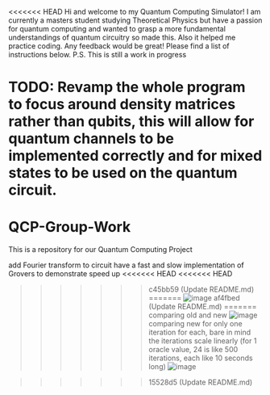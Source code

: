 <<<<<<< HEAD
Hi and welcome to my Quantum Computing Simulator! I am currently a masters student studying Theoretical Physics but have a passion for quantum computing and wanted to grasp a more fundamental understandings of quantum circuitry so made this. Also it helped me practice coding. Any feedback would be great! Please find a list of instructions below. P.S. This is still a work in progress

TODO: Revamp the whole program to focus around density matrices rather than qubits, this will allow for quantum channels to be implemented correctly and for mixed states to be used on the quantum circuit.
=======
# QCP-Group-Work
This is a repository for our Quantum Computing Project 


add Fourier transform to circuit
have a fast and slow implementation of Grovers to demonstrate speed up
<<<<<<< HEAD
<<<<<<< HEAD
>>>>>>> c45bb59 (Update README.md)
=======
![image](https://github.com/user-attachments/assets/13c08a38-d295-4e2b-a1a6-b35beee86649)
>>>>>>> af4fbed (Update README.md)
=======
comparing old and new
![image](https://github.com/user-attachments/assets/13c08a38-d295-4e2b-a1a6-b35beee86649)
comparing new for only one iteration for each, bare in mind the iterations scale linearly (for 1 oracle value, 24 is like 500 iterations, each like 10 seconds long)
![image](https://github.com/user-attachments/assets/88c1d691-37eb-42b4-98f3-b57270483b9d)


>>>>>>> 15528d5 (Update README.md)
